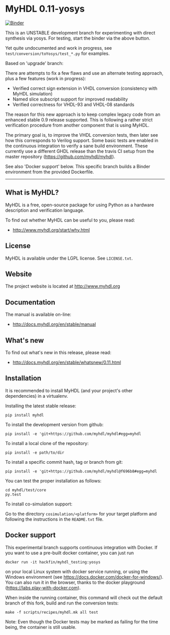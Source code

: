 MyHDL 0.11-yosys
================

[![Binder](https://mybinder.org/badge_logo.svg)](https://mybinder.org/v2/gh/hackfin/myhdl.git/jupyosys?filepath=example%2Fipynb%2Findex.ipynb)

This is an UNSTABLE development branch for experimenting with direct synthesis via yosys. For testing, start the binder via the above button.

Yet quite undocumented and work in progress, see `test/conversion/toYosys/test_*.py` for examples.

Based on 'upgrade' branch:

There are attempts to fix a few flaws and use an alternate testing approach, plus a few features (work in progress):


- Verified correct sign extension in VHDL conversion (consistency with MyHDL simulation)
- Named slice subscript support for improved readability
- Verified correctness for VHDL-93 and VHDL-08 standards

The reason for this new approach is to keep complex legacy code from an enhanced stable 0.9 release supported.
This is following a rather strict verification procedure from another component that is using MyHDL.

The primary goal is, to improve the VHDL conversion tests, then later see how this corresponds to Verilog support.
Some basic tests are enabled in the continuous integration to verify a sane build environment.
These currently use a different GHDL release than the travis CI setup from the master repository
(https://github.com/myhdl/myhdl).

See also 'Docker support' below. This specific branch builds a Binder environment from the provided Dockerfile.

------------------------

What is MyHDL?
--------------
MyHDL is a free, open-source package for using Python as a hardware
description and verification language.

To find out whether MyHDL can be useful to you, please read:

   - http://www.myhdl.org/start/why.html

License
-------
MyHDL is available under the LGPL license.  See ``LICENSE.txt``.

Website
-------
The project website is located at http://www.myhdl.org

Documentation
-------------
The manual is available on-line:

   - http://docs.myhdl.org/en/stable/manual

What's new
----------
To find out what's new in this release, please read:

   - http://docs.myhdl.org/en/stable/whatsnew/0.11.html

Installation
------------
It is recommended to install MyHDL (and your project's other dependencies) in
a virtualenv.

Installing the latest stable release:

```
pip install myhdl
```

To install the development version from github:
```
pip install -e 'git+https://github.com/myhdl/myhdl#egg=myhdl
```

To install a local clone of the repository:
```
pip install -e path/to/dir
```

To install a specific commit hash, tag or branch from git:
```
pip install -e 'git+https://github.com/myhdl/myhdl@f696b8#egg=myhdl
```


You can test the proper installation as follows:

```
cd myhdl/test/core
py.test
```

To install co-simulation support:

Go to the directory ``cosimulation/<platform>`` for your target platform
and following the instructions in the ``README.txt`` file.

Docker support
---------------

This experimental branch supports continuous integration with Docker.
If you want to use a pre-built docker container, you can just run

```
docker run -it hackfin/myhdl_testing:yosys
```

on your local Linux system with docker service running, or using the Windows environment (see https://docs.docker.com/docker-for-windows/). You can also run it in the browser, thanks to the docker playground (https://labs.play-with-docker.com).

When inside the running container, this command will check out the default branch of this fork, build and
run the conversion tests:

```
make -f scripts/recipes/myhdl.mk all test
```

Note: Even though the Docker tests may be marked as failing for the time being, the container is still usable.

